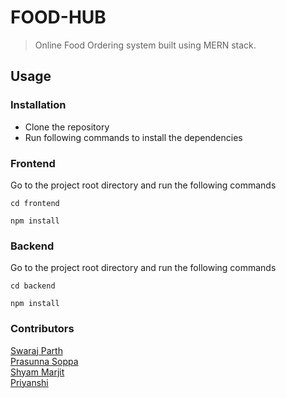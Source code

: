 # FOOD-HUB

> Online Food Ordering system built using MERN stack.

## Usage

### Installation

- Clone the repository
- Run following commands to install the dependencies

### Frontend
Go to the project root directory and run the following commands

```
cd frontend
```
```
npm install
```


### Backend
Go to the project root directory and run the following commands

```
cd backend
```
```
npm install
```

### Contributors
[Swaraj Parth]()<br/>
[Prasunna Soppa]()<br/>
[Shyam Marjit]()<br/>
[Priyanshi]()<br/>
